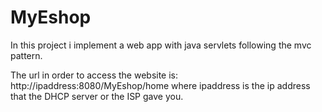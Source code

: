# MyEshop
In this project i implement a web app with java servlets  following the mvc pattern.

The url in order to access the website is: http://ipaddress:8080/MyEshop/home where ipaddress is the ip address that the DHCP server or
the ISP gave you.

